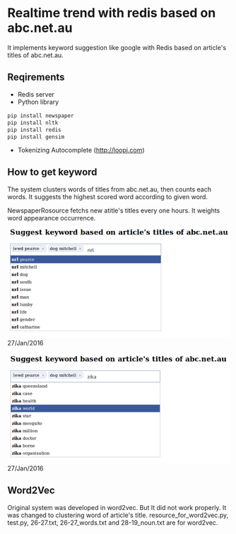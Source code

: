 # Realtime trend with redis based on abc.net.au

It implements keyword suggestion like google with Redis based on article's titles of abc.net.au.

## Reqirements

* Redis server
* Python library

~~~
pip install newspaper
pip install nltk
pip install redis
pip install gensim
~~~

* Tokenizing Autocomplete (http://loopj.com)

## How to get keyword
The system clusters words of titles from abc.net.au, then counts each words. It suggests the highest scored word according to given word.

NewspaperRosource fetchs new atitle's titles every one hours. It weights word appearance occurrence.

![alt text](https://github.com/brenden17/Realtime-Trend-with-Flask-on-Redis/blob/master/img/result.png "image")
27/Jan/2016 

![alt text](https://github.com/brenden17/Realtime-Trend-with-Flask-on-Redis/blob/master/img/result2.png "image")
27/Jan/2016 

## Word2Vec

Original system was developed in word2vec. But It did not work properly. It was changed to clustering word of article's title.
resource_for_word2vec.py, test.py, 26-27.txt, 26-27_words.txt and 28-19_noun.txt are for word2vec. 